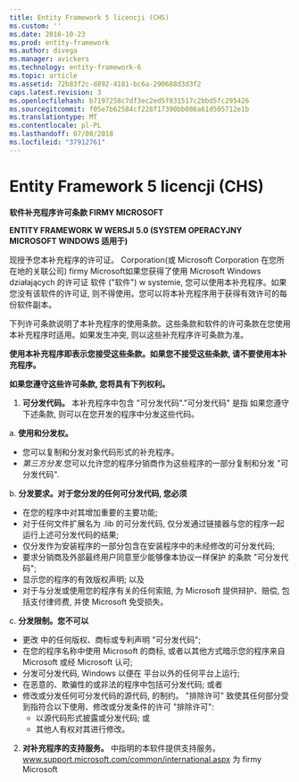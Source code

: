 ```yaml
---
title: Entity Framework 5 licencji (CHS)
ms.custom: ''
ms.date: 2016-10-23
ms.prod: entity-framework
ms.author: divega
ms.manager: avickers
ms.technology: entity-framework-6
ms.topic: article
ms.assetid: 72b83f2c-d892-4181-bc6a-290688d3d3f2
caps.latest.revision: 3
ms.openlocfilehash: b7197258c7df3ec2ed5f831517c2bbd5fc295426
ms.sourcegitcommit: f05e7b62584cf228f17390bb086a61d505712e1b
ms.translationtype: MT
ms.contentlocale: pl-PL
ms.lasthandoff: 07/08/2018
ms.locfileid: "37912761"
---
```

# <a name="entity-framework-5-license-chs"></a>Entity Framework 5 licencji (CHS)
**软件补充程序许可条款 FIRMY MICROSOFT**

**ENTITY FRAMEWORK W WERSJI 5.0 (SYSTEM OPERACYJNY MICROSOFT WINDOWS 适用于)**

现授予您本补充程序的许可证。 Corporation(或 Microsoft Corporation 在您所在地的关联公司) firmy Microsoft如果您获得了使用 Microsoft Windows działających 的许可证 软件 ("软件") w systemie, 您可以使用本补充程序。如果您没有该软件的许可证, 则不得使用。您可以将本补充程序用于获得有效许可的每份软件副本。

下列许可条款说明了本补充程序的使用条款。这些条款和软件的许可条款在您使用本补充程序时适用。如果发生冲突, 则以这些补充程序许可条款为准。

**使用本补充程序即表示您接受这些条款。如果您不接受这些条款, 请不要使用本补充程序。**

**如果您遵守这些许可条款, 您将具有下列权利。**

1. **可分发代码。** 本补充程序中包含 "可分发代码"."可分发代码" 是指 如果您遵守下述条款, 则可以在您开发的程序中分发这些代码。

a. **使用和分发权。**

-   您可以复制和分发对象代码形式的补充程序。
-   *第三方分发*.您可以允许您的程序分销商作为这些程序的一部分复制和分发 "可分发代码".

b. **分发要求。对于您分发的任何可分发代码, 您必须**

-   在您的程序中对其增加重要的主要功能;
-   对于任何文件扩展名为 .lib 的可分发代码, 仅分发通过链接器与您的程序一起运行上述可分发代码的结果;
-   仅分发作为安装程序的一部分包含在安装程序中的未经修改的可分发代码;
-   要求分销商及外部最终用户同意至少能够像本协议一样保护 的条款 "可分发代码";
-   显示您的程序的有效版权声明; 以及
-   对于与分发或使用您的程序有关的任何索赔, 为 Microsoft 提供辩护、赔偿, 包括支付律师费, 并使 Microsoft 免受损失。

c. **分发限制。您不可以**

-   更改 中的任何版权、商标或专利声明 "可分发代码";
-   在您的程序名称中使用 Microsoft 的商标, 或者以其他方式暗示您的程序来自 Microsoft 或经 Microsoft 认可;
-   分发可分发代码, Windows 以便在 平台以外的任何平台上运行;
-   在恶意的、欺骗性的或非法的程序中包括可分发代码; 或者
-   修改或分发任何可分发代码的源代码, 的制约。 "排除许可" 致使其任何部分受到指符合以下使用、修改或分发条件的许可 "排除许可":
    -   以源代码形式披露或分发代码; 或
    -   其他人有权对其进行修改。

2. **对补充程序的支持服务。** 中指明的本软件提供支持服务。 www.support.microsoft.com/common/international.aspx 为 firmy Microsoft
